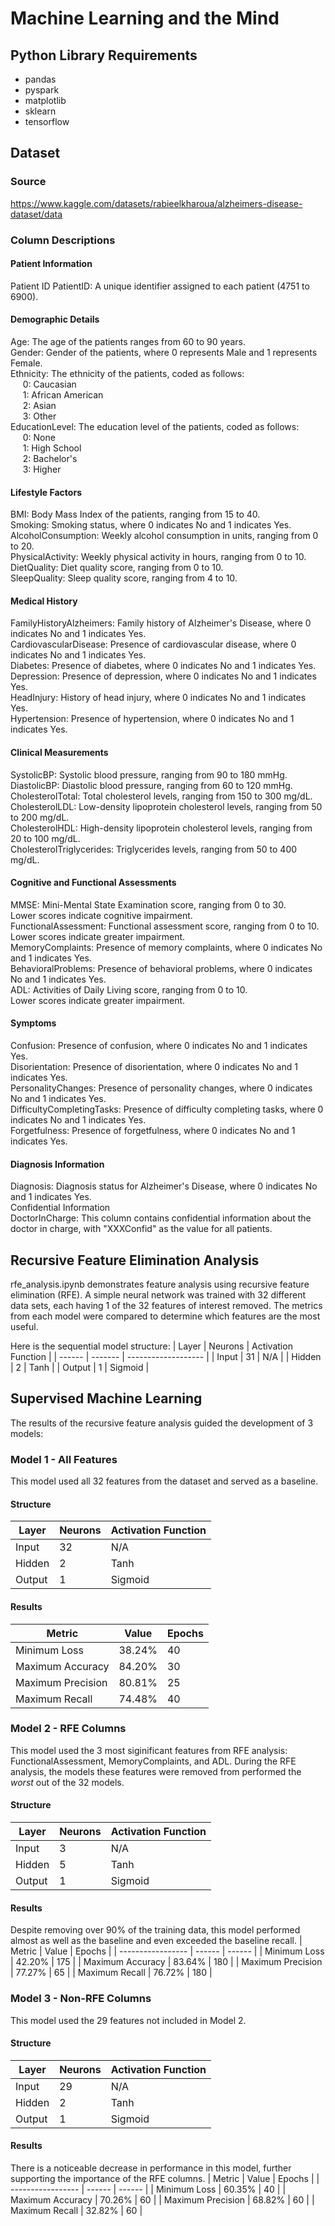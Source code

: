 # Machine Learning and the Mind

## Python Library Requirements
- pandas
- pyspark
- matplotlib
- sklearn
- tensorflow

## Dataset

### Source
https://www.kaggle.com/datasets/rabieelkharoua/alzheimers-disease-dataset/data

### Column Descriptions 

#### Patient Information
Patient ID PatientID: A unique identifier assigned to each patient (4751 to 6900).

#### Demographic Details
Age: The age of the patients ranges from 60 to 90 years.<br>
Gender: Gender of the patients, where 0 represents Male and 1 represents Female.<br>
Ethnicity: The ethnicity of the patients, coded as follows:<br>
&nbsp;&nbsp;&nbsp;&nbsp;  0: Caucasian <br>
&nbsp;&nbsp;&nbsp;&nbsp;  1: African American <br>
&nbsp;&nbsp;&nbsp;&nbsp;  2: Asian <br>
&nbsp;&nbsp;&nbsp;&nbsp;  3: Other <br>
EducationLevel: The education level of the patients, coded as follows: <br>
&nbsp;&nbsp;&nbsp;&nbsp;  0: None <br>
&nbsp;&nbsp;&nbsp;&nbsp;  1: High School <br>
&nbsp;&nbsp;&nbsp;&nbsp;  2: Bachelor's <br>
&nbsp;&nbsp;&nbsp;&nbsp;  3: Higher 
  
#### Lifestyle Factors
BMI: Body Mass Index of the patients, ranging from 15 to 40.<br>
Smoking: Smoking status, where 0 indicates No and 1 indicates Yes.<br>
AlcoholConsumption: Weekly alcohol consumption in units, ranging from 0 to 20.<br>
PhysicalActivity: Weekly physical activity in hours, ranging from 0 to 10.<br>
DietQuality: Diet quality score, ranging from 0 to 10.<br>
SleepQuality: Sleep quality score, ranging from 4 to 10.

#### Medical History
FamilyHistoryAlzheimers: Family history of Alzheimer's Disease, where 0 indicates No and 1 indicates Yes.<br>
CardiovascularDisease: Presence of cardiovascular disease, where 0 indicates No and 1 indicates Yes.<br>
Diabetes: Presence of diabetes, where 0 indicates No and 1 indicates Yes.<br>
Depression: Presence of depression, where 0 indicates No and 1 indicates Yes.<br>
HeadInjury: History of head injury, where 0 indicates No and 1 indicates Yes.<br>
Hypertension: Presence of hypertension, where 0 indicates No and 1 indicates Yes.

#### Clinical Measurements
SystolicBP: Systolic blood pressure, ranging from 90 to 180 mmHg.<br>
DiastolicBP: Diastolic blood pressure, ranging from 60 to 120 mmHg.<br>
CholesterolTotal: Total cholesterol levels, ranging from 150 to 300 mg/dL.<br>
CholesterolLDL: Low-density lipoprotein cholesterol levels, ranging from 50 to 200 mg/dL.<br>
CholesterolHDL: High-density lipoprotein cholesterol levels, ranging from 20 to 100 mg/dL.<br>
CholesterolTriglycerides: Triglycerides levels, ranging from 50 to 400 mg/dL.

#### Cognitive and Functional Assessments
MMSE: Mini-Mental State Examination score, ranging from 0 to 30.<br> Lower scores indicate cognitive impairment.<br>
FunctionalAssessment: Functional assessment score, ranging from 0 to 10.<br> Lower scores indicate greater impairment.<br>
MemoryComplaints: Presence of memory complaints, where 0 indicates No and 1 indicates Yes.<br>
BehavioralProblems: Presence of behavioral problems, where 0 indicates No and 1 indicates Yes.<br>
ADL: Activities of Daily Living score, ranging from 0 to 10.<br> Lower scores indicate greater impairment.<br>

#### Symptoms
Confusion: Presence of confusion, where 0 indicates No and 1 indicates Yes.<br>
Disorientation: Presence of disorientation, where 0 indicates No and 1 indicates Yes.<br>
PersonalityChanges: Presence of personality changes, where 0 indicates No and 1 indicates Yes.<br>
DifficultyCompletingTasks: Presence of difficulty completing tasks, where 0 indicates No and 1 indicates Yes.<br>
Forgetfulness: Presence of forgetfulness, where 0 indicates No and 1 indicates Yes.

#### Diagnosis Information
Diagnosis: Diagnosis status for Alzheimer's Disease, where 0 indicates No and 1 indicates Yes.<br>
Confidential Information <br>
DoctorInCharge: This column contains confidential information about the doctor in charge, with "XXXConfid" as the value for all patients.<br>

## Recursive Feature Elimination Analysis
rfe_analysis.ipynb demonstrates feature analysis using recursive feature elimination (RFE). A simple neural network was trained with 32 different data sets, each having 1 of the 32 features of interest removed. The metrics from each model were compared to determine which features are the most useful. <br>

Here is the sequential model structure:
| Layer  | Neurons | Activation Function |
| ------ | ------- | ------------------- |
| Input  |      31 | N/A                 |
| Hidden |       2 | Tanh                |
| Output |       1 | Sigmoid             |

## Supervised Machine Learning
The results of the recursive feature analysis guided the development of 3 models:

### Model 1 - All Features
This model used all 32 features from the dataset and served as a baseline. <br>

#### Structure
| Layer  | Neurons | Activation Function |
| ------ | ------- | ------------------- |
| Input  |      32 | N/A                 |
| Hidden |       2 | Tanh                |
| Output |       1 | Sigmoid             |

#### Results
| Metric            | Value  | Epochs |
| ----------------- | ------ | ------ |
| Minimum Loss      | 38.24% |     40 |
| Maximum Accuracy  | 84.20% |     30 |
| Maximum Precision | 80.81% |     25 |
| Maximum Recall    | 74.48% |     40 |


### Model 2 - RFE Columns
This model used the 3 most siginificant features from RFE analysis: FunctionalAssessment, MemoryComplaints, and ADL. During the RFE analysis, the models these features were removed from performed the *worst* out of the 32 models. 

#### Structure
| Layer  | Neurons | Activation Function |
| ------ | ------- | ------------------- |
| Input  |       3 | N/A                 |
| Hidden |       5 | Tanh                |
| Output |       1 | Sigmoid             |

#### Results
Despite removing over 90% of the training data, this model performed almost as well as the baseline and even exceeded the baseline recall.
| Metric            | Value  | Epochs |
| ----------------- | ------ | ------ |
| Minimum Loss      | 42.20% |    175 |
| Maximum Accuracy  | 83.64% |    180 |
| Maximum Precision | 77.27% |     65 |
| Maximum Recall    | 76.72% |    180 |


### Model 3 - Non-RFE Columns
This model used the 29 features not included in Model 2.

#### Structure
| Layer  | Neurons | Activation Function |
| ------ | ------- | ------------------- |
| Input  |      29 | N/A                 |
| Hidden |       2 | Tanh                |
| Output |       1 | Sigmoid             |

#### Results
There is a noticeable decrease in performance in this model, further supporting the importance of the RFE columns.
| Metric            | Value  | Epochs |
| ----------------- | ------ | ------ |
| Minimum Loss      | 60.35% |     40 |
| Maximum Accuracy  | 70.26% |     60 |
| Maximum Precision | 68.82% |     60 |
| Maximum Recall    | 32.82% |     60 |
